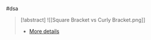 #dsa 

>[!abstract]
>![[Square Bracket vs Curly Bracket.png]]
>- [More details](https://www.math.utah.edu/online/1010/intervals/)


